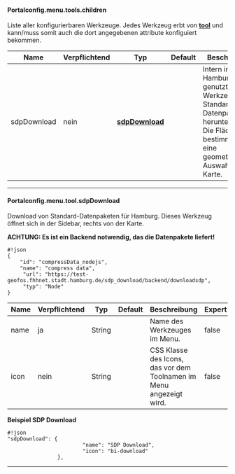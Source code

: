#### Portalconfig.menu.tools.children

Liste aller konfigurierbaren Werkzeuge. Jedes Werkzeug erbt von **[tool](#markdown-header-portalconfigmenutool)** und kann/muss somit auch die dort angegebenen attribute konfiguiert bekommen.

|Name|Verpflichtend|Typ|Default|Beschreibung|Expert|
|----|-------------|---|-------|------------|------|
|sdpDownload|nein|**[sdpDownload](#markdown-header-portalconfigmenutoolsdpdownload)**||Intern in Hamburg genutztes Werkzeug um Standard-Datenpakete herunterzuladen. Die Fläche wird bestimmt durch eine geometrische Auswahl auf der Karte.|true|

***

#### Portalconfig.menu.tool.sdpDownload

[inherits]: # (Portalconfig.menu.tool)

Download von Standard-Datenpaketen für Hamburg. Dieses Werkzeug öffnet sich in der Sidebar, rechts von der Karte.

**ACHTUNG: Es ist ein Backend notwendig, das die Datenpakete liefert!**
```
#!json
{
    "id": "compressData_nodejs",
    "name": "compress data",
     "url": "https://test-geofos.fhhnet.stadt.hamburg.de/sdp_download/backend/downloadsdp",
     "typ": "Node"
}
```


|Name|Verpflichtend|Typ|Default|Beschreibung|Expert|
|----|-------------|---|-------|------------|------|
|name|ja|String||Name des Werkzeuges im Menu.|false|
|icon|nein|String||CSS Klasse des Icons, das vor dem Toolnamen im Menu angezeigt wird.|false|


**Beispiel SDP Download**
```
#!json
"sdpDownload": {
                        "name": "SDP Download",
                        "icon": "bi-download"
                },
```

***

